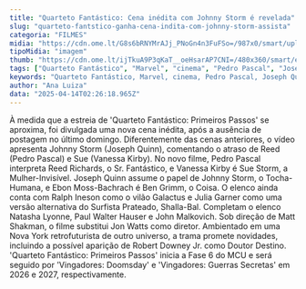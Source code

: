 ```yaml
---
title: "Quarteto Fantástico: Cena inédita com Johnny Storm é revelada"
slug: "quarteto-fantstico-ganha-cena-indita-com-johnny-storm-assista"
categoria: "FILMES"
midia: "https://cdn.ome.lt/G8s6bRNYMrAJj_PNoGn4n3FuFSo=/987x0/smart/uploads/conteudo/fotos/Untitled_design_57.png"
tipoMidia: "imagem"
thumb: "https://cdn.ome.lt/ijTkuA9P3qKaT__oeHsarAP7CNI=/480x360/smart/extras/conteudos/quarteto_juEZ0uD.jpg"
tags: ["Quarteto Fantástico", "Marvel", "cinema", "Pedro Pascal", "Joseph Quinn", "Vanessa Kirby"]
keywords: "Quarteto Fantástico, Marvel, cinema, Pedro Pascal, Joseph Quinn, Vanessa Kirby"
author: "Ana Luiza"
data: "2025-04-14T02:26:18.965Z"
---
```


À medida que a estreia de 'Quarteto Fantástico: Primeiros Passos' se aproxima, foi divulgada uma nova cena inédita, após a ausência de postagem no último domingo. Diferentemente das cenas anteriores, o vídeo apresenta Johnny Storm (Joseph Quinn), comentando o atraso de Reed (Pedro Pascal) e Sue (Vanessa Kirby). No novo filme, Pedro Pascal interpreta Reed Richards, o Sr. Fantástico, e Vanessa Kirby é Sue Storm, a Mulher-Invisível. Joseph Quinn assume o papel de Johnny Storm, o Tocha-Humana, e Ebon Moss-Bachrach é Ben Grimm, o Coisa. O elenco ainda conta com Ralph Ineson como o vilão Galactus e Julia Garner como uma versão alternativa do Surfista Prateado, Shalla-Bal. Completam o elenco Natasha Lyonne, Paul Walter Hauser e John Malkovich. Sob direção de Matt Shakman, o filme substitui Jon Watts como diretor. Ambientado em uma Nova York retrofuturista de outro universo, a trama promete novidades, incluindo a possível aparição de Robert Downey Jr. como Doutor Destino. 'Quarteto Fantástico: Primeiros Passos' inicia a Fase 6 do MCU e será seguido por 'Vingadores: Doomsday' e 'Vingadores: Guerras Secretas' em 2026 e 2027, respectivamente.

<blockquote class="twitter-tweet"><a href="https://twitter.com/user/status/1911566066989535258"></a></blockquote>